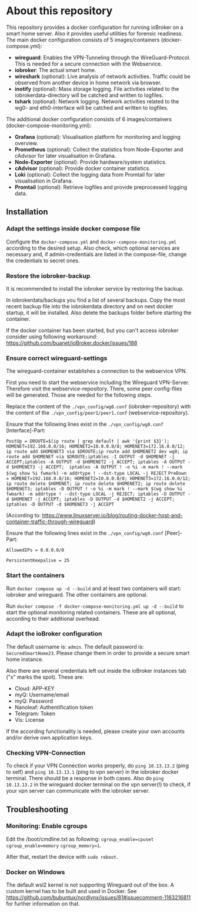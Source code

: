# About this repository

This repository provides a docker configuration for running ioBroker on a smart home server. Also it provides useful utilities for forensic readiness.
The main docker configuration consists of 5 images/containers (docker-compose.yml):
- **wireguard**: Enables the VPN-Tunneling through the WireGuard-Protocol. This is needed for a secure connection with the Webservice.
- **iobroker**: The actual smart home.
- **wireshark** (optional): Live analysis of network activities. Traffic could be observed from another device in home network via browser.
- **inotify** (optional): Mass storage logging. File activities related to the iobrokerdata-directory will be catched and written to logfiles.
- **tshark** (optional): Network logging. Network activities related to the wg0- and eth0-interface will be catched and written to logfiles.

The additional docker configuration consists of 6 images/containers (docker-compose-monitoring.yml):
- **Grafana** (optional): Visualisation platform for monitoring and logging overview.
- **Prometheus** (optional): Collect the statistics from Node-Exporter and cAdvisor for later visualisation in Grafana.
- **Node-Exporter** (optional): Provide hardware/system statistics.
- **cAdvisor** (optional): Provide docker container statistics.
- **Loki** (optional): Collect the logging data from Promtail for later visualisation in Grafana.
- **Promtail** (optional): Retrieve logfiles and provide preprocessed logging data.

## Installation

### Adapt the settings inside docker compose file
Configure the ```docker-compose.yml``` and ```docker-compose-monitoring.yml``` according to the desired setup. Also check, which optional services are necessary and, if admin-credentials are listed in the compose-file, change the credentials to secret ones.

### Restore the iobroker-backup
It is recommended to install the iobroker service by restoring the backup.

In iobrokerdata/backups you find a list of several backups. Copy the most recent backup file into the iobrokerdata directory and on next docker startup, it will be installed.
Also delete the backups folder before starting the container.

If the docker container has been started, but you can't access iobroker consider using following workaround: https://github.com/buanet/ioBroker.docker/issues/188

### Ensure correct wireguard-settings

The wireguard-container establishes a connection to the webservice VPN. 

First you need to start the webservice including the Wireguard VPN-Server. Therefore visit the webservice-repository. There, some peer config-files will be generated. Those are needed for the following steps.

Replace the content of the ```./vpn_config/wg0.conf``` (iobroker-repository) with the content of the ```./vpn_config/peer1/peer1.conf``` (webservice-repository).

Ensure that the following lines exist in the ```./vpn_config/wg0.conf``` [Interface]-Part:

```PostUp = DROUTE=$(ip route | grep default | awk '{print $3}'); HOMENET=192.168.0.0/16; HOMENET2=10.0.0.0/8; HOMENET3=172.16.0.0/12; ip route add $HOMENET3 via $DROUTE;ip route add $HOMENET2 dev wg0; ip route add $HOMENET via $DROUTE;iptables -I OUTPUT -d $HOMENET -j ACCEPT;iptables -A OUTPUT -d $HOMENET2 -j ACCEPT; iptables -A OUTPUT -d $HOMENET3 -j ACCEPT;  iptables -A OUTPUT ! -o %i -m mark ! --mark $(wg show %i fwmark) -m addrtype ! --dst-type LOCAL -j REJECT```
```PreDown = HOMENET=192.168.0.0/16; HOMENET2=10.0.0.0/8; HOMENET3=172.16.0.0/12; ip route delete $HOMENET; ip route delete $HOMENET2; ip route delete $HOMENET3; iptables -D OUTPUT ! -o %i -m mark ! --mark $(wg show %i fwmark) -m addrtype ! --dst-type LOCAL -j REJECT; iptables -D OUTPUT -d $HOMENET -j ACCEPT; iptables -D OUTPUT -d $HOMENET2 -j ACCEPT; iptables -D OUTPUT -d $HOMENET3 -j ACCEPT```

(According to: https://www.linuxserver.io/blog/routing-docker-host-and-container-traffic-through-wireguard)

Ensure that the following lines exist in the ```./vpn_config/wg0.conf``` [Peer]-Part:

```AllowedIPs = 0.0.0.0/0```

```PersistentKeepalive = 25```

### Start the containers

Run ```docker compose up -d --build``` and at least two containers will start: iobroker and wireguard. The other containers are optional.

Run ```docker compose -f docker-compose-monitoring.yml up -d --build``` to start the optional monitoring related containers. These are all optional, according to their additional overhead.

### Adapt the ioBroker configuration
The default username is: ```admin```. The default password is: ```SecuredSmartHome23```. Please change them in order to provide a secure smart home instance.

Also there are several credentials left out inside the ioBroker instances tab ("x" marks the spot). These are:
- Cloud: APP-KEY
- myQ: Username/email
- myQ: Password
- Nanoleaf: Authentification token
- Telegram: Token
- Vis: License

If the according functionality is needed, please create your own accounts and/or derive own application keys.


### Checking VPN-Connection

To check if your VPN Connection works properly, do ```ping 10.13.13.2``` (ping to self) and ```ping 10.13.13.1``` (ping to vpn server) in the iobroker docker terminal.
There should be a response in both cases.
Also do ```ping 10.13.13.2``` in the wireguard docker terminal on the vpn server(!) to check, if your vpn server can communicate with the iobroker server.

## Troubleshooting

### Monitoring: Enable cgroups

Edit the /boot/cmdline.txt as following:
```cgroup_enable=cpuset```
```cgroup_enable=memory```
```cgroup_memory=1```.

After that, restart the device with ```sudo reboot```.


### Docker on Windows

The default wsl2 kernel is not supporting Wireguard out of the box. A custom kernel has to be built and used in Docker.
See https://github.com/bubuntux/nordlynx/issues/81#issuecomment-1163216811 for further information on that.
